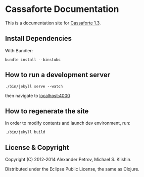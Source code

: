 # Cassaforte Documentation

This is a documentation site for [Cassaforte 1.3](http://KentoMoriwaki.github.io/cassaforte).


## Install Dependencies

With Bundler:

    bundle install --binstubs


## How to run a development server

    ./bin/jekyll serve --watch

then navigate to [localhost:4000](http://localhost:4000)

## How to regenerate the site

In order to modify contents and launch dev environment, run:

    ./bin/jekyll build


## License & Copyright

Copyright (C) 2012-2014 Alexander Petrov, Michael S. Klishin.

Distributed under the Eclipse Public License, the same as Clojure.
